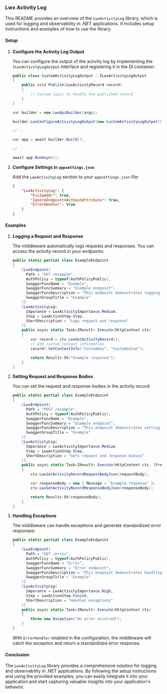 ### Lwx Activity Log

This README provides an overview of the `LwxActivityLog` library, which is used for logging and observability in .NET applications. It includes setup instructions and examples of how to use the library.

#### Setup

1. **Configure the Activity Log Output**

   You can configure the output of the activity log by implementing the `ILwxActivityLogOutput` interface and registering it in the DI container:

   ```csharp
   public class CustomActivityLogOutput : ILwxActivityLogOutput
   {
       public void Publish(LwxActivityRecord record)
       {
           // Custom logic to handle the published record
       }
   }

   var builder = new LwxApiBuilder(args);

   builder.LwxConfigureActivityLogOutput(new CustomActivityLogOutput());

   // ...

   var app = await builder.Build();

   // ...

   await app.RunAsync();
   ```

3. **Configure Settings in `appsettings.json`**

   Add the `LwxActivityLog` section to your `appsettings.json` file:

   ```json
   {
       "LwxActivityLog": {
           "FixIpAddr": true,
           "IgnoreEndpointsWithoutAttribute": true,
           "ErrorHandler": true
       }
   }
   ```

#### Examples

1. **Logging a Request and Response**

   The middleware automatically logs requests and responses. You can access the activity record in your endpoints:

   ```csharp
   public static partial class ExampleEndpoint
   { 
       [LwxEndpoint(
         Path = "GET /example",
         AuthPolicy = typeof(AuthPolicyPublic),
         SwaggerFuncName = "Example",
         SwaggerFuncSummary = "Example endpoint",
         SwaggerFuncDescription = "This endpoint demonstrates logging a request and response.",
         SwaggerGroupTitle = "Example"
       )]
       [LwxActivityLog(
         Imporance = LwxActivityImportance.Medium,
         Step = LwxActionStep.Step,
         ShortDescription = "Logs request and response"
       )]
       public async static Task<IResult> Execute(HttpContext ctx)
       {
           var record = ctx.LwxGetActivityRecord();
           // Add custom context information
           record?.SetContextInfo("CustomKey", "CustomValue");

           return Results.Ok("Example response");
       }
   }
   ```

2. **Setting Request and Response Bodies**

   You can set the request and response bodies in the activity record:

   ```csharp
   public static partial class ExampleEndpoint
   { 
       [LwxEndpoint(
         Path = "POST /example",
         AuthPolicy = typeof(AuthPolicyPublic),
         SwaggerFuncName = "Example",
         SwaggerFuncSummary = "Example endpoint",
         SwaggerFuncDescription = "This endpoint demonstrates setting request and response bodies.",
         SwaggerGroupTitle = "Example"
       )]
       [LwxActivityLog(
         Imporance = LwxActivityImportance.Medium,
         Step = LwxActionStep.Step,
         ShortDescription = "Sets request and response bodies"
       )]
       public async static Task<IResult> Execute(HttpContext ctx, [FromBody] object requestBody)
       {
           ctx.LwxSetActivityRecordRequestBodyJson(requestBody);

           var responseBody = new { Message = "Example response" };
           ctx.LwxSetActivityRecordResponseBodyJson(responseBody);

           return Results.Ok(responseBody);
       }
   }
   ```

3. **Handling Exceptions**

   The middleware can handle exceptions and generate standardized error responses:

   ```csharp
   public static partial class ExampleEndpoint
   { 
       [LwxEndpoint(
         Path = "GET /error",
         AuthPolicy = typeof(AuthPolicyPublic),
         SwaggerFuncName = "Error",
         SwaggerFuncSummary = "Error endpoint",
         SwaggerFuncDescription = "This endpoint demonstrates handling exceptions.",
         SwaggerGroupTitle = "Example"
       )]
       [LwxActivityLog(
         Imporance = LwxActivityImportance.High,
         Step = LwxActionStep.Finish,
         ShortDescription = "Handles exceptions"
       )]
       public async static Task<IResult> Execute(HttpContext ctx)
       {
           throw new Exception("An error occurred");
       }
   }
   ```

   With `ErrorHandler` enabled in the configuration, the middleware will catch the exception and return a standardized error response.

#### Conclusion

The `LwxActivityLog` library provides a comprehensive solution for logging and observability in .NET applications. By following the setup instructions and using the provided examples, you can easily integrate it into your application and start capturing valuable insights into your application's behavior.